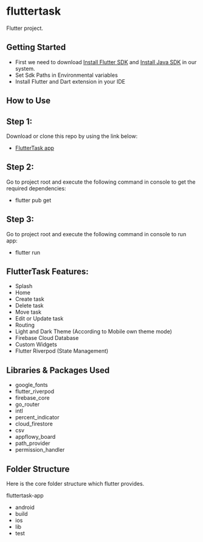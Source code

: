# fluttertask

Flutter project.

## Getting Started

- First we need to download [Install Flutter SDK](https://docs.flutter.dev/get-started/install) and [Install Java SDK](https://www.oracle.com/java/technologies/downloads) in our system.
- Set Sdk Paths in Environmental variables
- Install Flutter and Dart extension in your IDE

## How to Use

## Step 1:
Download or clone this repo by using the link below:
- [FlutterTask app](https://github.com/umaisqureshi/FlutterTask.git)

## Step 2:
Go to project root and execute the following command in console to get the required dependencies:
- flutter pub get

## Step 3:
Go to project root and execute the following command in console to run app:
- flutter run

## FlutterTask Features:

- Splash
- Home
- Create task
- Delete task
- Move task
- Edit or Update task
- Routing
- Light and Dark Theme (According to Mobile own theme mode) 
- Firebase Cloud Database
- Custom Widgets
- Flutter Riverpod (State Management)

## Libraries & Packages Used

  - google_fonts
  - flutter_riverpod
  - firebase_core
  - go_router
  - intl
  - percent_indicator
  - cloud_firestore
  - csv
  - appflowy_board
  - path_provider
  - permission_handler

## Folder Structure
Here is the core folder structure which flutter provides.

fluttertask-app
 - android
 - build
 - ios
 - lib
 - test
